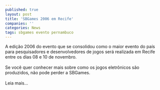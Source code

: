 ```yaml
---
published: true
layout: post
title: 'SBGames 2006 em Recife'
companies: ''
categories: News
tags: sbgames evento pernambuco
---
```

A edi&ccedil;&atilde;o 2006 do evento que se consolidou como o maior evento do pa&iacute;s para pesquisadores e desenvolvedores de jogos ser&aacute; realizada em Recife entre os dias 08 e 10 de novembro.<br /><br />Se voc&ecirc; quer conhecer mais sobre como os jogos eletr&ocirc;nicos s&atilde;o produzidos, n&atilde;o pode perder a SBGames.<br /><br />Leia mais...

